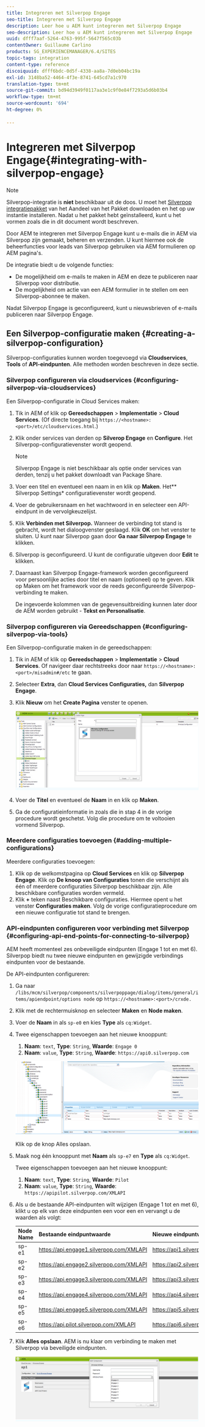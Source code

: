 ```yaml
---
title: Integreren met Silverpop Engage
seo-title: Integreren met Silverpop Engage
description: Leer hoe u AEM kunt integreren met Silverpop Engage
seo-description: Leer hoe u AEM kunt integreren met Silverpop Engage
uuid: dfff7aaf-5264-4763-995f-5647f565c03b
contentOwner: Guillaume Carlino
products: SG_EXPERIENCEMANAGER/6.4/SITES
topic-tags: integration
content-type: reference
discoiquuid: dfff6bdc-0d5f-4338-aa8a-7d0eb04bc19a
exl-id: 3148ba52-4464-4f3e-8741-645cd7a1c970
translation-type: tm+mt
source-git-commit: bd94d3949f0117aa3e1c9f0e84f7293a5d6b03b4
workflow-type: tm+mt
source-wordcount: '694'
ht-degree: 0%

---
```


# Integreren met Silverpop Engage{#integrating-with-silverpop-engage}

>[!NOTE]
>
>Silverpop-integratie is **niet** beschikbaar uit de doos. U moet het [Silverpop integratiepakket](https://www.adobeaemcloud.com/content/marketplace/marketplaceProxy.html?packagePath=/content/companies/public/adobe/packages/aem620/product/cq-mcm-integrations-silverpop-content) van het Aandeel van het Pakket downloaden en het op uw instantie installeren. Nadat u het pakket hebt geïnstalleerd, kunt u het vormen zoals die in dit document wordt beschreven.

Door AEM te integreren met Silverpop Engage kunt u e-mails die in AEM via Silverpop zijn gemaakt, beheren en verzenden. U kunt hiermee ook de beheerfuncties voor leads van Silverpop gebruiken via AEM formulieren op AEM pagina&#39;s.

De integratie biedt u de volgende functies:

* De mogelijkheid om e-mails te maken in AEM en deze te publiceren naar Silverpop voor distributie.
* De mogelijkheid om actie van een AEM formulier in te stellen om een Silverpop-abonnee te maken.

Nadat Silverpop Engage is geconfigureerd, kunt u nieuwsbrieven of e-mails publiceren naar Silverpop Engage.

## Een Silverpop-configuratie maken {#creating-a-silverpop-configuration}

Silverpop-configuraties kunnen worden toegevoegd via **Cloudservices**, **Tools** of **API-eindpunten**. Alle methoden worden beschreven in deze sectie.

### Silverpop configureren via cloudservices {#configuring-silverpop-via-cloudservices}

Een Silverpop-configuratie in Cloud Services maken:

1. Tik in AEM of klik op **Gereedschappen** > **Implementatie** > **Cloud Services**. (Of directe toegang bij `https://<hostname>:<port>/etc/cloudservices.html`.)
1. Klik onder services van derden op **Silverop Engage** en **Configure**. Het Silverpop-configuratievenster wordt geopend.

   >[!NOTE]
   >
   >Silverpop Engage is niet beschikbaar als optie onder services van derden, tenzij u het pakket downloadt van Package Share.

1. Voer een titel en eventueel een naam in en klik op **Maken**. Het** Silverpop Settings* configuratievenster wordt geopend.
1. Voer de gebruikersnaam en het wachtwoord in en selecteer een API-eindpunt in de vervolgkeuzelijst.
1. Klik **Verbinden met Silverpop.** Wanneer de verbinding tot stand is gebracht, wordt het dialoogvenster geslaagd. Klik **OK** om het venster te sluiten. U kunt naar Silverpop gaan door **Ga naar Silverpop Engage** te klikken.
1. Silverpop is geconfigureerd. U kunt de configuratie uitgeven door **Edit** te klikken.
1. Daarnaast kan Silverpop Engage-framework worden geconfigureerd voor persoonlijke acties door titel en naam (optioneel) op te geven. Klik op Maken om het framework voor de reeds geconfigureerde Silverpop-verbinding te maken.

   De ingevoerde kolommen van de gegevensuitbreiding kunnen later door de AEM worden gebruikt - **Tekst en Personalisatie**.

### Silverpop configureren via Gereedschappen {#configuring-silverpop-via-tools}

Een Silverpop-configuratie maken in de gereedschappen:

1. Tik in AEM of klik op **Gereedschappen** > **Implementatie** > **Cloud Services**. Of navigeer daar rechtstreeks door naar `https://<hostname>:<port>/misadmin#/etc` te gaan.
1. Selecteer **Extra**, dan **Cloud Services Configuraties,** dan **Silverpop Engage**.
1. Klik **Nieuw** om het **Create Pagina** venster te openen.

   ![chlimage_1-44](assets/chlimage_1-44.jpeg)

1. Voer de **Titel** en eventueel de **Naam** in en klik op **Maken**.
1. Ga de configuratieinformatie in zoals die in stap 4 in de vorige procedure wordt geschetst. Volg die procedure om te voltooien vormend Silverpop.

### Meerdere configuraties toevoegen {#adding-multiple-configurations}

Meerdere configuraties toevoegen:

1. Klik op de welkomstpagina op **Cloud Services** en klik op **Silverpop Engage**. Klik op **De knoop van Configuraties** tonen die verschijnt als één of meerdere configuraties Silverpop beschikbaar zijn. Alle beschikbare configuraties worden vermeld.
1. Klik **+** teken naast Beschikbare configuraties. Hiermee opent u het venster **Configuraties maken**. Volg de vorige configuratieprocedure om een nieuwe configuratie tot stand te brengen.

### API-eindpunten configureren voor verbinding met Silverpop {#configuring-api-end-points-for-connecting-to-silverpop}

AEM heeft momenteel zes onbeveiligde eindpunten (Engage 1 tot en met 6). Silverpop biedt nu twee nieuwe eindpunten en gewijzigde verbindings eindpunten voor de bestaande.

De API-eindpunten configureren:

1. Ga naar `/libs/mcm/silverpop/components/silverpoppage/dialog/items/general/items/apiendpoint/options node` op `https://<hostname>:<port>/crxde.`
1. Klik met de rechtermuisknop en selecteer **Maken** en **Node maken**.
1. Voer de **Naam** in als `sp-e0` en kies **Type** als `cq:Widget`.
1. Twee eigenschappen toevoegen aan het nieuwe knooppunt:

   1. **Naam**:  `text`,  **Type**:  `String`,  **Waarde**:  `Engage 0`
   1. **Naam**:  `value`,  **Type**:  `String`,  **Waarde**:  `https://api0.silverpop.com`

   ![chlimage_1-286](assets/chlimage_1-286.png)

   Klik op de knop Alles opslaan.

1. Maak nog één knooppunt met **Naam** als `sp-e7` en **Type** als `cq:Widget`.

   Twee eigenschappen toevoegen aan het nieuwe knooppunt:

   1. **Naam**:  `text`,  **Type**:  `String`,  **Waarde**:  `Pilot`
   1. **Naam**:  `value`,  **Type**:  `String`,  **Waarde**:  `https://apipilot.silverpop.com/XMLAPI`

1. Als u de bestaande API-eindpunten wilt wijzigen (Engage 1 tot en met 6), klikt u op elk van deze eindpunten een voor een en vervangt u de waarden als volgt:

   | **Node Name** | **Bestaande eindpuntwaarde** | **Nieuwe eindpuntwaarde** |
   |---|---|---|
   | sp-e1 | https://api.engage1.silverpop.com/XMLAPI | https://api1.silverpop.com |
   | sp-e2 | https://api.engage2.silverpop.com/XMLAPI | https://api2.silverpop.com |
   | sp-e3 | https://api.engage3.silverpop.com/XMLAPI | https://api3.silverpop.com |
   | sp-e4 | https://api.engage4.silverpop.com/XMLAPI | https://api4.silverpop.com |
   | sp-e5 | https://api.engage5.silverpop.com/XMLAPI | https://api5.silverpop.com |
   | sp-e6 | https://api.pilot.silverpop.com/XMLAPI | https://api6.silverpop.com |

1. Klik **Alles opslaan**. AEM is nu klaar om verbinding te maken met Silverpop via beveiligde eindpunten.

   ![chlimage_1-45](assets/chlimage_1-45.jpeg)
